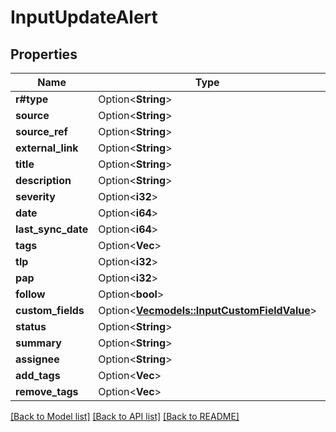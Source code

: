 # InputUpdateAlert

## Properties

Name | Type | Description | Notes
------------ | ------------- | ------------- | -------------
**r#type** | Option<**String**> |  | [optional]
**source** | Option<**String**> |  | [optional]
**source_ref** | Option<**String**> |  | [optional]
**external_link** | Option<**String**> |  | [optional]
**title** | Option<**String**> |  | [optional]
**description** | Option<**String**> |  | [optional]
**severity** | Option<**i32**> |  | [optional]
**date** | Option<**i64**> |  | [optional]
**last_sync_date** | Option<**i64**> |  | [optional]
**tags** | Option<**Vec<String>**> |  | [optional]
**tlp** | Option<**i32**> |  | [optional]
**pap** | Option<**i32**> |  | [optional]
**follow** | Option<**bool**> |  | [optional]
**custom_fields** | Option<[**Vec<models::InputCustomFieldValue>**](InputCustomFieldValue.md)> |  | [optional]
**status** | Option<**String**> |  | [optional]
**summary** | Option<**String**> |  | [optional]
**assignee** | Option<**String**> |  | [optional]
**add_tags** | Option<**Vec<String>**> |  | [optional]
**remove_tags** | Option<**Vec<String>**> |  | [optional]

[[Back to Model list]](../README.md#documentation-for-models) [[Back to API list]](../README.md#documentation-for-api-endpoints) [[Back to README]](../README.md)


